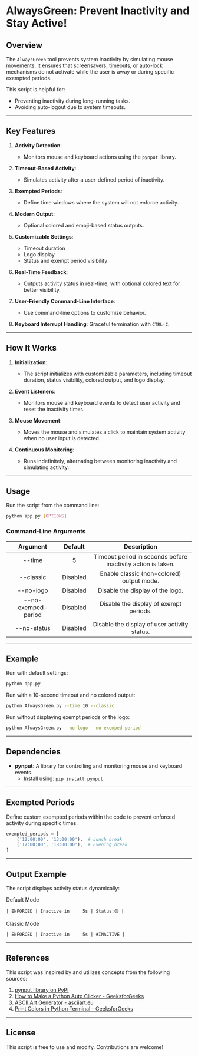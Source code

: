 
# AlwaysGreen: Prevent Inactivity and Stay Active!

## Overview

The `AlwaysGreen` tool prevents system inactivity by simulating mouse movements. It ensures that screensavers, timeouts, or auto-lock mechanisms do not activate while the user is away or during specific exempted periods.

This script is helpful for:
- Preventing inactivity during long-running tasks.
- Avoiding auto-logout due to system timeouts.

---

## Key Features

1. **Activity Detection**:
   - Monitors mouse and keyboard actions using the `pynput` library.

1. **Timeout-Based Activity**:
   - Simulates activity after a user-defined period of inactivity.

2. **Exempted Periods**:
   - Define time windows where the system will not enforce activity.

3. **Modern Output**:
   - Optional colored and emoji-based status outputs.

4. **Customizable Settings**:
   - Timeout duration
   - Logo display
   - Status and exempt period visibility

5. **Real-Time Feedback**:
   - Outputs activity status in real-time, with optional colored text for better visibility.

6. **User-Friendly Command-Line Interface**:
   - Use command-line options to customize behavior.

7. **Keyboard Interrupt Handling**: Graceful termination with `CTRL-C`.


---

## How It Works

1. **Initialization**:
   - The script initializes with customizable parameters, including timeout duration, status visibility, colored output, and logo display.

2. **Event Listeners**:
   - Monitors mouse and keyboard events to detect user activity and reset the inactivity timer.

3. **Mouse Movement**:
   - Moves the mouse and simulates a click to maintain system activity when no user input is detected.

4. **Continuous Monitoring**:
   - Runs indefinitely, alternating between monitoring inactivity and simulating activity.

---

## Usage

Run the script from the command line:

```bash
python app.py [OPTIONS]
```

### Command-Line Arguments

|       Argument      	| Default 	|                           Description                          	|
|:-------------------:	|:-------:	|:--------------------------------------------------------------:	|
|  --time             	| 5       	| Timeout period in   seconds before inactivity action is taken. 	|
| --classic           	| Disabled 	| Enable classic   (non-colored) output mode.                    	|
| --no-logo           	| Disabled 	| Disable the display of   the logo.                             	|
| --no-exemped-period 	| Disabled 	| Disable the display of   exempt periods.                       	|
| --no-status         	| Disabled 	| Disable the display of   user activity status.                 	|

---

## Example
Run with default settings:

```bash
python app.py
```

Run with a 10-second timeout and no colored output:

```bash
python AlwaysGreen.py --time 10 --classic
```

Run without displaying exempt periods or the logo:

```bash
python AlwaysGreen.py --no-logo --no-exemped-period
```

---

## Dependencies

- **pynput**: A library for controlling and monitoring mouse and keyboard events.
  - Install using: `pip install pynput`

---

## Exempted Periods

Define custom exempted periods within the code to prevent enforced activity during specific times.

```Python
exempted_periods = [
    ('12:00:00', '13:00:00'),  # Lunch break
    ('17:00:00', '18:00:00'),  # Evening break
]
```

---

## Output Example

The script displays activity status dynamically:

Default Mode

```
| ENFORCED | Inactive in     5s | Status:🟡 |
```
Classic Mode
```
| ENFORCED | Inactive in     5s | #INACTIVE |
```


---

## References

This script was inspired by and utilizes concepts from the following sources:

1. [pynput library on PyPI](https://pypi.org/project/pynput/)
2. [How to Make a Python Auto Clicker - GeeksforGeeks](https://www.geeksforgeeks.org/how-to-make-a-python-auto-clicker/)
3. [ASCII Art Generator - asciiart.eu](https://www.asciiart.eu/text-to-ascii-art)
4. [Print Colors in Python Terminal - GeeksforGeeks](https://www.geeksforgeeks.org/print-colors-python-terminal/)


---

## License

This script is free to use and modify. Contributions are welcome!

